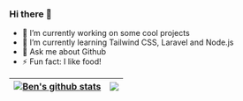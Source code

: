 ### Hi there 👋

<!--
**ben2000tan/ben2000tan** is a ✨ _special_ ✨ repository because its `README.md` (this file) appears on your GitHub profile.

Here are some ideas to get you started:

- 🔭 I’m currently working on some cool projects
- 🌱 I’m currently learning Tailwind CSS, Laravel and Node.js
- 💬 Ask me about Github
- ⚡ Fun fact: I like food!

![Anurag's GitHub stats](https://github-readme-stats.vercel.app/api?username=anuraghazra&count_private=true)

https://docs.github.com/en/account-and-profile/setting-up-and-managing-your-github-profile/customizing-your-profile/managing-your-profile-readme
-->

- 🔭 I’m currently working on some cool projects
- 🌱 I’m currently learning Tailwind CSS, Laravel and Node.js
- 💬 Ask me about Github
- ⚡ Fun fact: I like food!

<!-- ![Ben's's GitHub stats](https://github-readme-stats.vercel.app/api?username=ben2000tan&count_private=true&show_icons=true)
[![Top Langs](https://github-readme-stats.vercel.app/api/top-langs/?username=anuraghazra&layout=compact)](https://github.com/anuraghazra/github-readme-stats)

<a href="https://github.com/anuraghazra/github-readme-stats">
  <img align="center" src="https://github-readme-stats.vercel.app/api/pin/?username=anuraghazra&repo=github-readme-stats" />
</a>
<a href="https://github.com/anuraghazra/convoychat">
  <img align="center" src="https://github-readme-stats.vercel.app/api/pin/?username=anuraghazra&repo=convoychat" />
</a>
 -->
 
| <a href="https://github.com/anuraghazra/github-readme-stats"><img align="center" src="https://github-readme-stats.vercel.app/api?username=ben2000tan&show_icons=true&include_all_commits=true&theme=buefy&hide_border=true" alt="Ben's github stats" /></a> | <a href="https://github.com/Ben2000tan/github-readme-stats"><img align="center" src="https://github-readme-stats.vercel.app/api/top-langs/?username=ben2000tan&layout=compact&theme=buefy&hide_border=true" /></a> |
| ------------- | ------------- |

